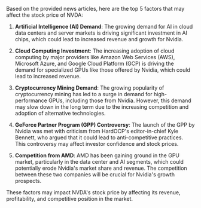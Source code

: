 Based on the provided news articles, here are the top 5 factors that may affect the stock price of NVDA:

1. **Artificial Intelligence (AI) Demand**: The growing demand for AI in cloud data centers and server markets is driving significant investment in AI chips, which could lead to increased revenue and growth for Nvidia.

2. **Cloud Computing Investment**: The increasing adoption of cloud computing by major providers like Amazon Web Services (AWS), Microsoft Azure, and Google Cloud Platform (GCP) is driving the demand for specialized GPUs like those offered by Nvidia, which could lead to increased revenue.

3. **Cryptocurrency Mining Demand**: The growing popularity of cryptocurrency mining has led to a surge in demand for high-performance GPUs, including those from Nvidia. However, this demand may slow down in the long term due to the increasing competition and adoption of alternative technologies.

4. **GeForce Partner Program (GPP) Controversy**: The launch of the GPP by Nvidia was met with criticism from HardOCP's editor-in-chief Kyle Bennett, who argued that it could lead to anti-competitive practices. This controversy may affect investor confidence and stock prices.

5. **Competition from AMD**: AMD has been gaining ground in the GPU market, particularly in the data center and AI segments, which could potentially erode Nvidia's market share and revenue. The competition between these two companies will be crucial for Nvidia's growth prospects.

These factors may impact NVDA's stock price by affecting its revenue, profitability, and competitive position in the market.